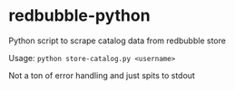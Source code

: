 # redbubble-python
Python script to scrape catalog data from redbubble store

Usage: ```python store-catalog.py <username>```

Not a ton of error handling and just spits to stdout
